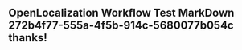 <properties
ms.topic="hero-topic1"
ms.test1="hero-topic"
ms.test2="test"/>

## OpenLocalization Workflow Test MarkDown 272b4f77-555a-4f5b-914c-5680077b054c thanks!
